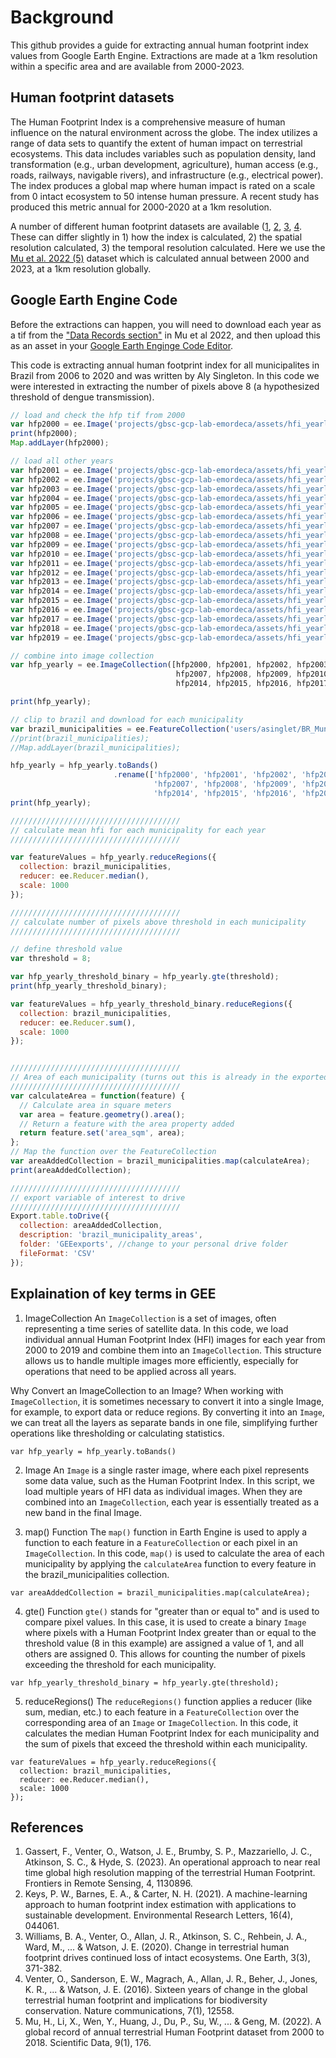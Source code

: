# Background
This github provides a guide for extracting annual human footprint index values from Google Earth Engine. Extractions are made at a 1km resolution within a specific area and are available from 2000-2023. 

## Human footprint datasets
The Human Footprint Index is a comprehensive measure of human influence on the natural environment across the globe. The index utilizes a range of data sets to quantify the extent of human impact on terrestrial ecosystems. This data includes variables such as population density, land transformation (e.g., urban development, agriculture), human access (e.g., roads, railways, navigable rivers), and infrastructure (e.g., electrical power). The index produces a global map where human impact is rated on a scale from 0 intact ecosystem to 50 intense human pressure. A recent study has produced this metric annual for 2000-2020 at a 1km resolution. 

A number of different human footprint datasets are available ([1](https://www.frontiersin.org/journals/remote-sensing/articles/10.3389/frsen.2023.1130896/full), [2](https://iopscience.iop.org/article/10.1088/1748-9326/abe00a/meta), [3](https://www.cell.com/one-earth/fulltext/S2590-3322(20)30418-8), [4](https://www.nature.com/articles/ncomms12558). These can differ slightly in 1) how the index is calculated, 2) the spatial resolution calculated, 3) the temporal resolution calculated. Here we use the [Mu et al. 2022 (5)](https://www.nature.com/articles/s41597-022-01284-8) dataset which is calculated annual between 2000 and 2023, at a 1km resolution globally.

## Google Earth Engine Code
Before the extractions can happen, you will need to download each year as a tif from the ["Data Records section"](https://figshare.com/articles/figure/An_annual_global_terrestrial_Human_Footprint_dataset_from_2000_to_2018/16571064) in Mu et al 2022, and then upload this as an asset in your [Google Earth Enginge Code Editor](https://code.earthengine.google.com/). 

This code is extracting annual human footprint index for all municipalites in Brazil from 2006 to 2020 and was written by Aly Singleton. In this code we were interested in extracting the number of pixels above 8 (a hypothesized threshold of dengue transmission). 

```javascript
// load and check the hfp tif from 2000
var hfp2000 = ee.Image('projects/gbsc-gcp-lab-emordeca/assets/hfi_yearly/hfp2000');
print(hfp2000);
Map.addLayer(hfp2000);

// load all other years
var hfp2001 = ee.Image('projects/gbsc-gcp-lab-emordeca/assets/hfi_yearly/hfp2001');
var hfp2002 = ee.Image('projects/gbsc-gcp-lab-emordeca/assets/hfi_yearly/hfp2002');
var hfp2003 = ee.Image('projects/gbsc-gcp-lab-emordeca/assets/hfi_yearly/hfp2003');
var hfp2004 = ee.Image('projects/gbsc-gcp-lab-emordeca/assets/hfi_yearly/hfp2004');
var hfp2005 = ee.Image('projects/gbsc-gcp-lab-emordeca/assets/hfi_yearly/hfp2005');
var hfp2006 = ee.Image('projects/gbsc-gcp-lab-emordeca/assets/hfi_yearly/hfp2006');
var hfp2007 = ee.Image('projects/gbsc-gcp-lab-emordeca/assets/hfi_yearly/hfp2007');
var hfp2008 = ee.Image('projects/gbsc-gcp-lab-emordeca/assets/hfi_yearly/hfp2008');
var hfp2009 = ee.Image('projects/gbsc-gcp-lab-emordeca/assets/hfi_yearly/hfp2009');
var hfp2010 = ee.Image('projects/gbsc-gcp-lab-emordeca/assets/hfi_yearly/hfp2010');
var hfp2011 = ee.Image('projects/gbsc-gcp-lab-emordeca/assets/hfi_yearly/hfp2011');
var hfp2012 = ee.Image('projects/gbsc-gcp-lab-emordeca/assets/hfi_yearly/hfp2012');
var hfp2013 = ee.Image('projects/gbsc-gcp-lab-emordeca/assets/hfi_yearly/hfp2013');
var hfp2014 = ee.Image('projects/gbsc-gcp-lab-emordeca/assets/hfi_yearly/hfp2014');
var hfp2015 = ee.Image('projects/gbsc-gcp-lab-emordeca/assets/hfi_yearly/hfp2015');
var hfp2016 = ee.Image('projects/gbsc-gcp-lab-emordeca/assets/hfi_yearly/hfp2016');
var hfp2017 = ee.Image('projects/gbsc-gcp-lab-emordeca/assets/hfi_yearly/hfp2017');
var hfp2018 = ee.Image('projects/gbsc-gcp-lab-emordeca/assets/hfi_yearly/hfp2018');
var hfp2019 = ee.Image('projects/gbsc-gcp-lab-emordeca/assets/hfi_yearly/hfp2019');

// combine into image collection
var hfp_yearly = ee.ImageCollection([hfp2000, hfp2001, hfp2002, hfp2003, hfp2004, hfp2005, hfp2006,
                                     hfp2007, hfp2008, hfp2009, hfp2010, hfp2011, hfp2012, hfp2013,
                                     hfp2014, hfp2015, hfp2016, hfp2017, hfp2018, hfp2019]);

print(hfp_yearly);

// clip to brazil and download for each municipality
var brazil_municipalities = ee.FeatureCollection('users/asinglet/BR_Municipios_2020');
//print(brazil_municipalities);
//Map.addLayer(brazil_municipalities);

hfp_yearly = hfp_yearly.toBands()
                       .rename(['hfp2000', 'hfp2001', 'hfp2002', 'hfp2003', 'hfp2004', 'hfp2005', 'hfp2006',
                                'hfp2007', 'hfp2008', 'hfp2009', 'hfp2010', 'hfp2011', 'hfp2012', 'hfp2013',
                                'hfp2014', 'hfp2015', 'hfp2016', 'hfp2017', 'hfp2018', 'hfp2019']);
print(hfp_yearly);

//////////////////////////////////////
// calculate mean hfi for each municipality for each year
//////////////////////////////////////

var featureValues = hfp_yearly.reduceRegions({
  collection: brazil_municipalities,
  reducer: ee.Reducer.median(), 
  scale: 1000 
});

//////////////////////////////////////
// calculate number of pixels above threshold in each municipality
//////////////////////////////////////

// define threshold value
var threshold = 8;

var hfp_yearly_threshold_binary = hfp_yearly.gte(threshold);
print(hfp_yearly_threshold_binary);

var featureValues = hfp_yearly_threshold_binary.reduceRegions({
  collection: brazil_municipalities,
  reducer: ee.Reducer.sum(), 
  scale: 1000 
});


//////////////////////////////////////
// Area of each municipality (turns out this is already in the exported columns)
//////////////////////////////////////
var calculateArea = function(feature) {
  // Calculate area in square meters
  var area = feature.geometry().area();
  // Return a feature with the area property added
  return feature.set('area_sqm', area);
};
// Map the function over the FeatureCollection
var areaAddedCollection = brazil_municipalities.map(calculateArea);
print(areaAddedCollection);

//////////////////////////////////////
// export variable of interest to drive
//////////////////////////////////////
Export.table.toDrive({
  collection: areaAddedCollection,
  description: 'brazil_municipality_areas',
  folder: 'GEEexports', //change to your personal drive folder
  fileFormat: 'CSV'
});
```
## Explaination of key terms in GEE

1. ImageCollection
An ```ImageCollection``` is a set of images, often representing a time series of satellite data. In this code, we load individual annual Human Footprint Index (HFI) images for each year from 2000 to 2019 and combine them into an ```ImageCollection```. This structure allows us to handle multiple images more efficiently, especially for operations that need to be applied across all years.

Why Convert an ImageCollection to an Image?
When working with ```ImageCollection```, it is sometimes necessary to convert it into a single Image, for example, to export data or reduce regions. By converting it into an ```Image```, we can treat all the layers as separate bands in one file, simplifying further operations like thresholding or calculating statistics.

```
var hfp_yearly = hfp_yearly.toBands()
```

2. Image
An ```Image``` is a single raster image, where each pixel represents some data value, such as the Human Footprint Index. In this script, we load multiple years of HFI data as individual images. When they are combined into an ```ImageCollection```, each year is essentially treated as a new band in the final Image.

3. map() Function
The ```map()``` function in Earth Engine is used to apply a function to each feature in a ```FeatureCollection``` or each pixel in an ```ImageCollection```. In this code, ```map()``` is used to calculate the area of each municipality by applying the ```calculateArea``` function to every feature in the brazil_municipalities collection.

```
var areaAddedCollection = brazil_municipalities.map(calculateArea);
```

4. gte() Function
```gte()``` stands for "greater than or equal to" and is used to compare pixel values. In this case, it is used to create a binary ```Image``` where pixels with a Human Footprint Index greater than or equal to the threshold value (8 in this example) are assigned a value of 1, and all others are assigned 0. This allows for counting the number of pixels exceeding the threshold for each municipality.

```
var hfp_yearly_threshold_binary = hfp_yearly.gte(threshold);
```

5. reduceRegions()
The ```reduceRegions()``` function applies a reducer (like sum, median, etc.) to each feature in a ```FeatureCollection``` over the corresponding area of an ```Image``` or ```ImageCollection```. In this code, it calculates the median Human Footprint Index for each municipality and the sum of pixels that exceed the threshold within each municipality.

```
var featureValues = hfp_yearly.reduceRegions({
  collection: brazil_municipalities,
  reducer: ee.Reducer.median(), 
  scale: 1000 
});
```

## References
1. Gassert, F., Venter, O., Watson, J. E., Brumby, S. P., Mazzariello, J. C., Atkinson, S. C., & Hyde, S. (2023). An operational approach to near real time global high resolution mapping of the terrestrial Human Footprint. Frontiers in Remote Sensing, 4, 1130896.
2. Keys, P. W., Barnes, E. A., & Carter, N. H. (2021). A machine-learning approach to human footprint index estimation with applications to sustainable development. Environmental Research Letters, 16(4), 044061.
3. Williams, B. A., Venter, O., Allan, J. R., Atkinson, S. C., Rehbein, J. A., Ward, M., ... & Watson, J. E. (2020). Change in terrestrial human footprint drives continued loss of intact ecosystems. One Earth, 3(3), 371-382.
4. Venter, O., Sanderson, E. W., Magrach, A., Allan, J. R., Beher, J., Jones, K. R., ... & Watson, J. E. (2016). Sixteen years of change in the global terrestrial human footprint and implications for biodiversity conservation. Nature communications, 7(1), 12558.
5. Mu, H., Li, X., Wen, Y., Huang, J., Du, P., Su, W., ... & Geng, M. (2022). A global record of annual terrestrial Human Footprint dataset from 2000 to 2018. Scientific Data, 9(1), 176.
